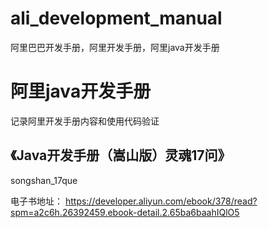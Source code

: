 # ali_development_manual

阿里巴巴开发手册，阿里开发手册，阿里java开发手册

# 阿里java开发手册
记录阿里开发手册内容和使用代码验证


## 《Java开发手册（嵩山版）灵魂17问》
songshan_17que

电子书地址：
https://developer.aliyun.com/ebook/378/read?spm=a2c6h.26392459.ebook-detail.2.65ba6baahIQlO5
